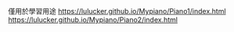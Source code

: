 僅用於學習用途
https://lulucker.github.io/Mypiano/Piano1/index.html
https://lulucker.github.io/Mypiano/Piano2/index.html
